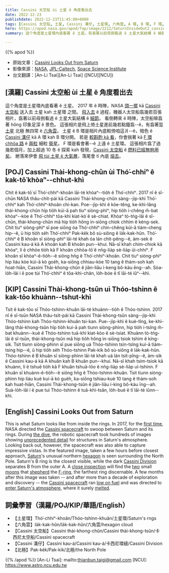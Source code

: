 ```yaml
---
title: Cassini 太空船 ùi 土星 ê 角度看出去
date: 2022-12-23
publishdate: 2022-12-23T11:45:00+0800
tags: [Cassini 太空船, 土星, Cassini 溝仔, 土星環, 六角雲, A 環, B 環, F 環, 北極]
hero: https://apod.nasa.gov/apod/fap/image/2212/SaturnInsideOut2_cassini_960.jpg
summary: 這个角度是土星環內底看著 ê 土星。有翕著以前毋捌看過 ê 土星大氣結構 ê 細節。

---
```


{{% apod %}}

- 原始文章：[Cassini Looks Out from Saturn](https://apod.nasa.gov/apod/ap221223.html)
- 影像來源：[NASA](https://www.nasa.gov/), [JPL-Caltech](https://www.jpl.nasa.gov), [Space Science Institute](https://www.spacescience.org/index.php)
- 台文翻譯：[An-Li Tsai][An-Li Tsai] ([NCU][NCU])

## [漢羅] Cassini 太空船 ùi 土星 ê 角度看出去
這个角度是土星環內底看著 ê 土星。
2017 年 ê 時陣，NASA [頭一擺][first time] kā [Cassini 太空船][Cassini spacecraft] 送入去 土星 kah 土星環 之間。
[飛入去][the dive] ê 過程，機器人太空船翕幾若百張相片，翕著以前毋捌看過 ê 土星大氣結構 ê [細節][unprecedented detail]。
看倒轉來 ê 時陣，太空船嘛翕著 hŏng 印象足深 ê 景色。
這張相片是飛上倚土星進前幾若點鐘翕--ê，有翕著踅 [土星][Saturn] 北極 無四常 ê [六角雲][hexagon]。
土星 ê B 環是相片內底較倚咱這爿--ê，暗色 ê [Cassini 溝仔][Cassini Division] kā A 環 kah B 環分開。
若是 [較斟酌 kā 看][close inspection]，你會揣著 kā [F 環][F-ring] [chhōa 路][shepherd] ê [兩粒][two] 細粒 [衛星][moons]。
F 環是看會著--ê 上遠 ê 土星環。
這張相片翕了過幾若個月，加上超過 10 冬 ê 探索 kah 發現，[Cassini 太空船][Cassini spacecraft] ê [燃料已經無夠用矣][low on fuel]。
紲落來伊會 [飛 tùi 土星 ê 大氣層][enter Saturn's atmosphere]，落尾會 tī 內底 [熔去][melted]。



## [POJ] Cassini Thài-khong-chûn ùi Thó͘-chhiⁿ ê kak-tō͘ khòaⁿ--chhut-khì
Chit ê kak-tō͘ sī Thó͘-chhiⁿ-khoân lāi-té khòaⁿ--tio̍h ê Thó͘-chhiⁿ.
2017 nî ê sî-chūn NASA thâu-chi̍t-pái kā Cassini Thài-khong-chûn sàng--ji̍p-khì Thó͘-chhiⁿ kah Thó͘-chhiⁿ-khoân chi-kan.
Poe--ji̍p-khì ê kòe-têng, ke-khì-lâng thài-khong-chûn hi̍p tio̍h kúi-ā pah tiuⁿ siòng-phìⁿ, hip tio̍h í-chêng m̄-bat khòaⁿ--kòe ê Thó͘-chhiⁿ tōa-khì kiat-kò͘ ê sè-chiat.
Khòaⁿ tò-tńg-lâi ê sî-chūn, thài-khong-chûn mā hip tio̍h hŏng ìn-siōng chiok chhim ê kéng-sek.
Chit tiuⁿ siòng-phìⁿ sī poe siōng óa Thó͘-chhiⁿ chìn-chêng kúi-ā tiám-cheng hip--ê, ū hip tio̍h se̍h Thó͘-chhiⁿ Pak-ke̍k bô sù-siông ê la̍k-kak-hûn.
Thó͘-chhiⁿ ê B khoân sī siòng-phìⁿ lāi-té khah óa lán chit-pêng--ê, àm-sek ê Cassini kau-á kā A khoân kah B khoân pun--khui.
Nā-sī khah chim-chiok kā khòaⁿ, lí ē chhōe tio̍h kā F khoân chhōa-lō͘ ê nn̄g-lia̍p sè-lia̍p ūi-chhiⁿ.
F khoân sī khòaⁿ-ē-tio̍h--ê siōng hn̄g ê Thó͘-chhiⁿ-khoân.
Chit tiuⁿ siòng-phìⁿ hip liáu kòe kúi-ā kò goe̍h, ka-siōng chhiau-kòe 10 tang ê thàm-soh kah hoat-hiān, Cassini Thài-khong-chûn ê jiân-liāu í-keng bô-kàu ēng--ah.
Sòa-lo̍h-lâi i ē poe tùi Thó͘-chhiⁿ ê tōa-khì-chân, lo̍h-bóe ē tī lāi-té iûⁿ--khì.


## [KIP] Cassini Thài-khong-tsûn uì Thóo-tshinn ê kak-tōo khuànn--tshut-khì
Tsit ê kak-tōo sī Thóo-tshinn-khuân lāi-té khuànn--tio̍h ê Thóo-tshinn.
2017 nî ê sî-tsūn NASA thâu-tsi̍t-pái kā Cassini Thài-khong-tsûn sàng--ji̍p-khì Thóo-tshinn kah Thóo-tshinn-khuân tsi-kan.
Pue--ji̍p-khì ê kuè-tîng, ke-khì-lâng thài-khong-tsûn hi̍p tio̍h kuí-ā pah tiunn siòng-phìnn, hip tio̍h í-tsîng m̄-bat khuànn--kuè ê Thóo-tshinn tuā-khì kiat-kòo ê sè-tsiat.
Khuànn tò-tńg-lâi ê sî-tsūn, thài-khong-tsûn mā hip tio̍h hŏng ìn-siōng tsiok tshim ê kíng-sik.
Tsit tiunn siòng-phìnn sī pue siōng uá Thóo-tshinn tsìn-tsîng kuí-ā tiám-tsing hip--ê, ū hip tio̍h se̍h Thóo-tshinn Pak-ki̍k bô sù-siông ê la̍k-kak-hûn.
Thóo-tshinn ê B khuân sī siòng-phìnn lāi-té khah uá lán tsit-pîng--ê, àm-sik ê Cassini kau-á kā A khuân kah B khuân pun--khui.
Nā-sī khah tsim-tsiok kā khuànn, lí ē tshuē tio̍h kā F khuân tshuā-lōo ê nn̄g-lia̍p sè-lia̍p uī-tshinn.
F khuân sī khuànn-ē-tio̍h--ê siōng hn̄g ê Thóo-tshinn-khuân.
Tsit tiunn siòng-phìnn hip liáu kuè kuí-ā kò gue̍h, ka-siōng tshiau-kuè 10 tang ê thàm-soh kah huat-hiān, Cassini Thài-khong-tsûn ê jiân-liāu í-king bô-kàu īng--ah.
Suà-lo̍h-lâi i ē pue tuì Thóo-tshinn ê tuā-khì-tsân, lo̍h-bué ē tī lāi-té iûnn--khì.

## [English] Cassini Looks Out from Saturn
This is what Saturn looks like from inside the rings.
In 2017, for the [first time][first time], NASA directed the [Cassini spacecraft][Cassini spacecraft] to swoop between Saturn and its rings.
During [the dive][the dive], the robotic spacecraft took hundreds of images showing [unprecedented detail][unprecedented detail] for structures in Saturn's atmosphere.
Looking back out, however, the spacecraft was also able to capture impressive vistas.
In the featured image, taken a few hours before closest approach, [Saturn][Saturn]'s unusual northern [hexagon][hexagon] is seen surrounding the North Pole.
Saturn's B ring is the closest visible, while the dark [Cassini Division][Cassini Division] separates B from the outer A.
A [close inspection][close inspection] will find the [two][two] small [moons][moons] that [shepherd][shepherd] the [F-ring][F-ring], the farthest ring discernable.
A few months after this image was taken -- and after more than a decade of exploration and discovery -- the [Cassini spacecraft][Cassini spacecraft] ran [low on fuel][low on fuel] and was directed to [enter Saturn's atmosphere][enter Saturn's atmosphere], where it surely [melted][melted].

## 詞彙學習（漢羅/POJ/KIP/華語/English）
- 【土星環】Thó͘-chhiⁿ-khoân/Thóo-tshinn-khuân/土星環/Saturn's rngs
- 【六角雲】la̍k-kak-hûn/la̍k-kak-hûn/六角雲/hexagon cloud
- 【Cassini 太空船】Cassini thài-khong-chûn/Cassini thài-khong-tsûn/卡西尼太空船/Cassini spacecraft
- 【Cassini 溝仔】Cassini kau-á/Cassini kau-á/卡西尼環縫/Cassini Division
- 【北極】Pak-ke̍k/Pak-ki̍k/北極/the North Pole


{{% /apod %}}
[An-Li Tsai]: mailto:thianbun.taigi@gmail.com
[NCU]: https://www.astro.ncu.edu.tw

[copyright]: https://apod.nasa.gov/apod/fap/lib/about_apod.html#srapply
[License]: https://creativecommons.org/licenses/by/2.0/


[first time]:https://www.youtube.com/watch?v=BQmTdYPVJxM
[Cassini spacecraft]:https://solarsystem.nasa.gov/missions/cassini/the-journey/the-spacecraft/
[the dive]:https://www.planetary.org/articles/0428-trusty-cassini-survives-first
[unprecedented detail]:https://www.nasa.gov/feature/jpl/nasa-spacecraft-dives-between-saturn-and-its-rings
[Saturn]:https://solarsystem.nasa.gov/planets/saturn/in-depth/
[hexagon]:https://apod.nasa.gov/apod/ap130220.html
[Cassini Division]:https://apod.nasa.gov/apod/ap161124.html
[close inspection]:https://ivereadthis.files.wordpress.com/2017/01/cat-with-book-1.jpg
[two]:https://apod.nasa.gov/apod/ap160108.html
[moons]:https://apod.nasa.gov/apod/ap170103.html
[shepherd]:https://upload.wikimedia.org/wikipedia/commons/e/ea/PIA07712_-_F_ring_animation.ogv
[F-ring]:https://en.wikipedia.org/wiki/Rings_of_Saturn#F_Ring
[Cassini spacecraft]:https://solarsystem.nasa.gov/missions/cassini/mission/spacecraft/cassini-orbiter/
[low on fuel]:https://www.lifewithdogs.tv/wp-content/uploads/2016/10/dog-tired.jpg
[enter Saturn's atmosphere]:https://apod.nasa.gov/apod/ap170125.html
[melted]:https://youtu.be/4u6A40QTWVI


